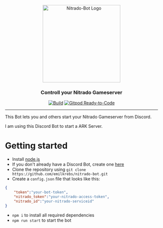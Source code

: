 <div id="logo" align="center">
  <a href="https://github.com/emilkrebs/Nitrado-Bot" target="_blank" rel="noopener noreferrer">
	  <img width="256" alt="Nitrado-Bot Logo" src="https://user-images.githubusercontent.com/68400102/171499841-642a53a2-e00d-4688-9637-c993a86a8161.png">
	</a>
  <h3>
    Controll your Nitrado Gameserver
  </h3>
</div>


<div id="badges" align="center">
  
   [![Build](https://github.com/emilkrebs/Nitrado-Bot/actions/workflows/build.yml/badge.svg)](https://github.com/emilkrebs/Nitrado-Bot/actions/workflows/build.yml)
   [![Gitpod Ready-to-Code](https://img.shields.io/badge/Gitpod-ready--to--code-blue?logo=gitpod)](https://gitpod.io/#https://github.com/emilkrebs/Nitrado-Bot)

</div>

<hr>

This Bot lets you and others start your Nitrado Gameserver from Discord. 

I am using this Discord Bot to start a ARK Server.

# Getting started
- Install [node.js](https://nodejs.org/en/)
- If you don't already have a Discord Bot, create one [here](https://discord.com/developers/applications/)
- Clone the repository using `git clone https://github.com/emilkrebs/nitrado-bot.git`
- Create a `config.json` file that looks like this:
```json
{
    "token":"your-bot-token",
    "nitrado_token":"your-nitrado-access-token",
    "nitrado_id":"your-nitrado-serviceid"
}
```
- `npm i` to install all required dependencies
- `npm run start` to start the bot
